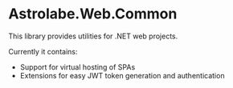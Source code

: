 # Astrolabe.Web.Common

This library provides utilities for .NET web projects.

Currently it contains:

* Support for virtual hosting of SPAs
* Extensions for easy JWT token generation and authentication



